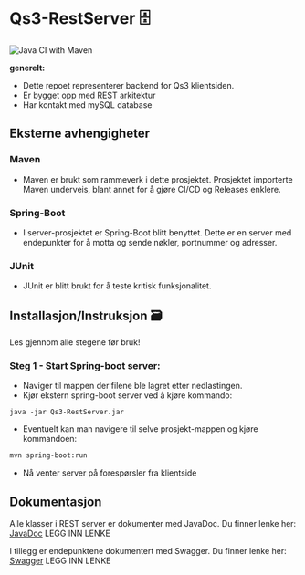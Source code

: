 # Qs3-RestServer 🗄️
![Java CI with Maven](https://github.com/IoT-Students/QS3-RestServer/actions/workflows/maven.yml/badge.svg)

**generelt:**

- Dette repoet representerer backend for Qs3 klientsiden.
- Er bygget opp med REST arkitektur
- Har kontakt med mySQL database 

## Eksterne avhengigheter

### Maven
- Maven er brukt som rammeverk i dette prosjektet. Prosjektet importerte Maven underveis, blant annet for å gjøre CI/CD og Releases enklere.

### Spring-Boot
- I server-prosjektet er Spring-Boot blitt benyttet. Dette er en server med endepunkter for å motta og sende nøkler, portnummer og adresser.

### JUnit
- JUnit er blitt brukt for å teste kritisk funksjonalitet.


## Installasjon/Instruksjon 🗃️

Les gjennom alle stegene før bruk!

### Steg 1 - Start Spring-boot server:

- Naviger til mappen der filene ble lagret etter nedlastingen.
- Kjør ekstern spring-boot server ved å kjøre kommando:
```
java -jar Qs3-RestServer.jar
```
- Eventuelt kan man navigere til selve prosjekt-mappen og kjøre kommandoen:

```bash
mvn spring-boot:run 
```

- Nå venter server på forespørsler fra klientside


## Dokumentasjon
Alle klasser i REST server er dokumenter med JavaDoc. Du finner lenke her: [JavaDoc]() LEGG INN LENKE

I tillegg er endepunktene dokumentert med Swagger. Du finner lenke her: [Swagger]() LEGG INN LENKE
